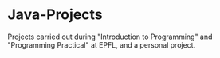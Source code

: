 # Java-Projects
Projects carried out during "Introduction to Programming" and "Programming Practical" at EPFL, and a personal project.
